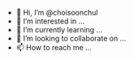 - 👋 Hi, I’m @choisoonchul
- 👀 I’m interested in ...
- 🌱 I’m currently learning ...
- 💞️ I’m looking to collaborate on ...
- 📫 How to reach me ...

<!---
choisoonchul/choisoonchul is a ✨ special ✨ repository because its `README.md` (this file) appears on your GitHub profile.
You can click the Preview link to take a look at your changes.
--->
